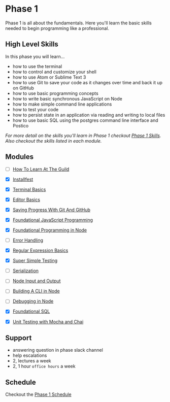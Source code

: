# Phase 1

Phase 1 is all about the fundamentals. Here you'll learn the basic skills needed
to begin programming like a professional.


## High Level Skills

In this phase you will learn…

- how to use the terminal
- how to control and customize your shell
- how to use Atom or Sublime Text 3
- how to use Git to save your code as it changes over time and back it up on GitHub
- how to use basic programming concepts
- how to write basic synchronous JavaScript on Node
- how to make simple command line applications
- how to test your code
- how to persist state in an application via reading and writing to local files
- how to use basic SQL using the postgres command line interface and Postico

_For more detail on the skills you'll learn in Phase 1 checkout
[Phase 1 Skills](./skills.md). Also checkout the skills listed in each module._


## Modules

- [ ] [How To Learn At The Guild](../../modules/How-To-Learn-At-The-Guild)
- [x] [Installfest](../../modules/Installfest)
- [x] [Terminal Basics](../../modules/Terminal-Basics)
- [x] [Editor Basics](../../modules/Editor-Basics)
- [x] [Saving Progress With Git And GitHub](../../modules/Saving-Progress-With-Git-And-GitHub)
- [x] [Foundational JavaScript Programming](../../modules/Foundational-JavaScript-Programing)
- [x] [Foundational Programming in Node](../../modules/Foundational-Programing-in-Node)
- [ ] [Error Handling](../../modules/Error-Handling)
- [x] [Regular Expression Basics](../../modules/Regular-Expression-Basics)
- [x] [Super Simple Testing](../../modules/Super-Simple-Testing)
- [ ] [Serialization](../../modules/Serialization)
- [ ] [Node Input and Output](../../modules/Node-Input-and-Output)
- [ ] [Building A CLI in Node](../../modules/Building-A-CLI-in-Node)
- [ ] [Debugging in Node](../../modules/Debugging-in-Node)
- [x] [Foundational SQL](../../modules/Foundational-SQL)
- [x] [Unit Testing with Mocha and Chai](../../modules/Unit-Testing-With-Mocha-And-Chai)


## Support

- answering question in phase slack channel
- help escalations
- 2, lectures a week
- 2, 1 hour `office hours` a week


## Schedule

Checkout the [Phase 1 Schedule](./schedule.md)
